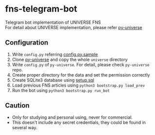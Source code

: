 # fns-telegram-bot
Telegram bot implementation of UNIVERSE FNS<br>
For detail about UNIVERSE implementation, please refer [py-universe](https://github.com/mdsnins/py-universe)

## Configuration

1. Write `config.py` referring  [config.py.sample](./config.py.sample)
2. Clone [py-universe](https://github.com/mdsnins/py-universe) and copy the whole `universe` directory
3. Write `config.py` of `py-universe`. For detail, please check `py-universe` repo.
4. Create proper directory for the data and set the permission correctly
5. Create SQLite3 database using [setup.sql](./setup.sql)
6. Load previous FNS articles using `python3 bootstrap.py load_prev`
7. Run the bot using `python3 bootstrap.py run_bot`

## Caution
- Only for studying and personal using, never for commercial.
- This doesn't include any secret credentials, they could be found in several way.